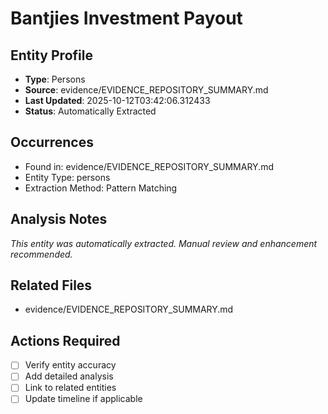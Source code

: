 # Bantjies Investment Payout

## Entity Profile
- **Type**: Persons
- **Source**: evidence/EVIDENCE_REPOSITORY_SUMMARY.md
- **Last Updated**: 2025-10-12T03:42:06.312433
- **Status**: Automatically Extracted

## Occurrences
- Found in: evidence/EVIDENCE_REPOSITORY_SUMMARY.md
- Entity Type: persons
- Extraction Method: Pattern Matching

## Analysis Notes
*This entity was automatically extracted. Manual review and enhancement recommended.*

## Related Files
- evidence/EVIDENCE_REPOSITORY_SUMMARY.md

## Actions Required
- [ ] Verify entity accuracy
- [ ] Add detailed analysis
- [ ] Link to related entities
- [ ] Update timeline if applicable
